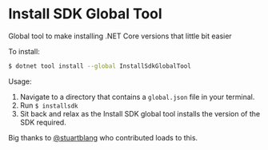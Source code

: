 # Install SDK Global Tool

Global tool to make installing .NET Core versions that little bit easier


To install:

```bash
$ dotnet tool install --global InstallSdkGlobalTool
```

Usage:

1. Navigate to a directory that contains a `global.json` file in your terminal.
2. Run `$ installsdk`
3. Sit back and relax as the Install SDK global tool installs the version of the SDK required.

Big thanks to [@stuartblang](https://twitter.com/stuartblang) who contributed loads to this.
